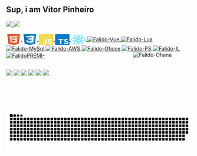 ## Sup, i am Vitor Pinheiro
 <div>
  <a href="https://github.com/FalidoVitor">
  <img height="180em" src="https://github-readme-stats.vercel.app/api?username=FalidoVitor&show_icons=true&theme=radic5al&include_all_commits=true&count_private=true"/>
  <img height="180em" src="https://github-readme-stats.vercel.app/api/top-langs/?username=FalidoVitor&layout=compact&langs_count=7&theme=radical5"/>
</div>
<div style="display: inline_block"><br>
  <img align="center" alt="Falido-HTML" height="30" width="40" src="https://raw.githubusercontent.com/devicons/devicon/master/icons/html5/html5-original.svg">
  <img align="center" alt="Falido-CSS" height="30" width="40" src="https://raw.githubusercontent.com/devicons/devicon/master/icons/css3/css3-original.svg">
  <img align="center" alt="Falido-Js" height="30" width="40" src="https://raw.githubusercontent.com/devicons/devicon/master/icons/javascript/javascript-plain.svg">
  <img align="center" alt="Falido-Ts" height="30" width="40" src="https://raw.githubusercontent.com/devicons/devicon/master/icons/typescript/typescript-plain.svg">
  <img align="center" alt="Falido-React" height="30" width="40" src="https://raw.githubusercontent.com/devicons/devicon/master/icons/react/react-original.svg">
  <img align="center" alt="Falido-Vue" height="30" wdth="40" src="https://img.shields.io/badge/Vue.js-35495E?style=for-the-badge&logo=vue.js&logoColor=4FC08D">
  <img align="center" alt="Falido-Lua" height="30" width="60" src="https://img.shields.io/badge/Lua-2C2D72?style=for-the-badge&logo=lua&logoColor=white">
  <img align="center" alt="Falido-MySql" height="30" width="60" src="https://img.shields.io/badge/MySQL-00000F?style=for-the-badge&logo=mysql&logoColor=white">
  <img align="center" alt="Falido-AWS" height="30" width="80" src="https://img.shields.io/badge/Amazon_AWS-232F3E?style=for-the-badge&logo=amazon-aws&logoColor=white">
  <img align="center" alt="Falido-Oficce" height="30" width="80" src="https://img.shields.io/badge/Microsoft_Office-D83B01?style=for-the-badge&logo=microsoft office&logoColor=white">
  <img align="center" alt="Falido-PS" height="30" width="80" src="https://aleen42.github.io/badges/src/photoshop.svg">
  <img align="center" alt="Falido-IL" height="30" width="80" src="https://aleen42.github.io/badges/src/illustrator.svg">
  <img align="center" alt="FalidoPREMI-" height="30" width="80" src="https://aleen42.github.io/badges/src/premiere.svg">
  <img align="right" alt="Falido-Ohana"height="160" width="160" src="https://cdn.discordapp.com/attachments/851689422412054548/861091613036380170/OhanaUP.gif">
</div>
  
  ##
 
<div> 
  <a href="https://www.youtube.com/channel/UC_-uuuZbY0AAt9CViNzvc-Q" target="_blank"><img src="https://img.shields.io/badge/YouTube-FF0000?style=for-the-badge&logo=youtube&logoColor=white" target="_blank"></a>
  <a href="https://instagram.com/ohanarpbrasil" target="_blank"><img src="https://img.shields.io/badge/-Instagram-%23E4405F?style=for-the-badge&logo=instagram&logoColor=white" target="_blank"></a>
 	<a href="https://www.twitch.tv/FalidoVitor" target="_blank"><img src="https://img.shields.io/badge/Twitch-9146FF?style=for-the-badge&logo=twitch&logoColor=white" target="_blank"></a>
  <a href="https://discord.link/ohanarp" target="_blank"><img src="https://img.shields.io/badge/Discord-7289DA?style=for-the-badge&logo=discord&logoColor=white" target="_blank"></a>
  <a href="falidostore@gmail.com"><img src="https://img.shields.io/badge/-Gmail-%23333?style=for-the-badge&logo=gmail&logoColor=white" target="_blank"></a>
  <a href="https://www.linkedin.com/in/vitor-pinheiro-127628218/" target="_blank"><img src="https://img.shields.io/badge/-LinkedIn-%230077B5?style=for-the-badge&logo=linkedin&logoColor=white" target="_blank"></a> 
 
 ![Snake animation](https://github.com/FalidoVitor/FalidoVitor/blob/output/github-contribution-grid-snake.svg)
 
</div>
